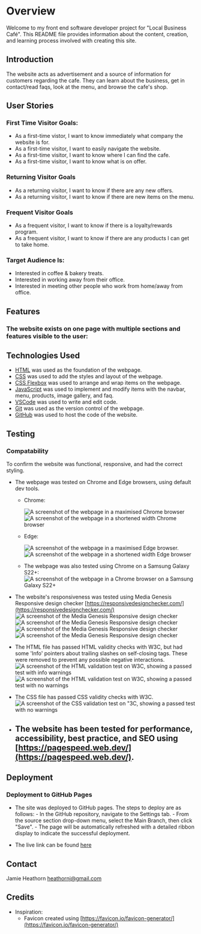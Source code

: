 # Overview

Welcome to my front end software developer project for "Local Business Café". This README file provides information about the content, creation, and learning process involved with creating this site.

## Introduction

The website acts as advertisement and a source of information for customers regarding the cafe. They can learn about the business, get in contact/read faqs, look at the menu, and browse the cafe's shop.

## User Stories

### First Time Visitor Goals:

- As a first-time vistor, I want to know immediately what company the website is for.
- As a first-time visitor, I want to easily navigate the website.
- As a first-time visitor, I want to know where I can find the cafe.
- As a first-time visitor, I want to know what is on offer.

### Returning Visitor Goals

- As a returning visitor, I want to know if there are any new offers.
- As a returning visitor, I want to know if there are new items on the menu.

### Frequent Visitor Goals

- As a frequent visitor, I want to know if there is a loyalty/rewards program.
- As a frequent visitor, I want to know if there are any products I can get to take home.

### Target Audience Is:

- Interested in coffee & bakery treats.
- Interested in working away from their office.
- Interested in meeting other people who work from home/away from office.

## Features

### The website exists on one page with multiple sections and features visible to the user:

## Technologies Used

- [HTML](https://developer.mozilla.org/en-US/docs/Web/HTML) was used as the foundation of the webpage.
- [CSS](https://developer.mozilla.org/en-US/docs/Web/CSS) was used to add the styles and layout of the webpage.
- [CSS Flexbox](https://developer.mozilla.org/en-US/docs/Learn/CSS/CSS_layout/Flexbox) was used to arrange and wrap items on the webpage.
- [JavaScript](https://developer.mozilla.org/en-US/docs/Web/JavaScript) was used to implement and modify items with the navbar, menu, products, image gallery, and faq.
- [VSCode](https://code.visualstudio.com/) was used to write and edit code.
- [Git](https://git-scm.com/) was used as the version control of the webpage.
- [GitHub](https://github.com/) was used to host the code of the website.

## Testing

### Compatability

To confirm the website was functional, responsive, and had the correct styling.

- The webpage was tested on Chrome and Edge browsers, using default dev tools.

  - Chrome:

    ![A screenshot of the webpage in a maximised Chrome browser](./images/chrome01.png)
    ![A screenshot of the webpage in a shortened width Chrome browser](./images/chrome02.png)

  - Edge:

    ![A screenshot of the webpage in a maximised Edge browser.](./images/edge01.png)
    ![A screenshot of the webpage in a shortened width Edge browser](./images/edge02.png)

  - The webpage was also tested using Chrome on a Samsung Galaxy S22+:
    ![A screenshot of the webpage in a Chrome browser on a Samsung Galaxy S22+](./images/mobile01.jpg)

- The website's responsiveness was tested using Media Genesis Responsive design checker [https://responsivedesignchecker.com/](https://responsivedesignchecker.com/)
  ![A screenshot of the Media Genesis Responsive design checker]()
  ![A screenshot of the Media Genesis Responsive design checker]()
  ![A screenshot of the Media Genesis Responsive design checker]()
  ![A screenshot of the Media Genesis Responsive design checker]()

- The HTML file has passed HTML validity checks with W3C, but had some 'Info' pointers about trailing slashes on self-closing tags. These were removed to prevent any possible negative interactions.
  ![A screenshot of the HTML validation test on W3C, showing a passed test with info warnings]()
  ![A screenshot of the HTML validation test on W3C, showing a passed test with no warnings]()

- The CSS file has passed CSS validity checks with W3C.
  ![A screenshot of the CSS validation test on "3C, showing a passed test with no warnings](./images/cssvalidation01.png)

- ## The website has been tested for performance, accessibility, best practice, and SEO using [https://pagespeed.web.dev/](https://pagespeed.web.dev/).

## Deployment

### Deployment to GitHub Pages

- The site was deployed to GitHub pages. The steps to deploy are as follows: - In the GitHub repository, navigate to the Settings tab. - From the source section drop-down menu, select the Main Branch, then click "Save". - The page will be automatically refreshed with a detailed ribbon display to indicate the successful deployment.

- The live link can be found [here](https://heathornj.github.io/localBusinessCafe/)

## Contact

Jamie Heathorn
[heathornj@gmail.com](mailto:heathornj@gmail.com)

## Credits

- Inspiration:
  - Favicon created using [https://favicon.io/favicon-generator/](https://favicon.io/favicon-generator/)
